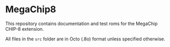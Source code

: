 # MegaChip8
 This repository contains documentation and test roms for the MegaChip CHIP-8 extension.

 All files in the `src` folder are in Octo (.8o) format unless specified otherwise.

